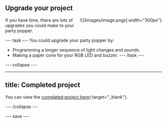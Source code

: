 ## Upgrade your project

<div style="display: flex; flex-wrap: wrap">
<div style="flex-basis: 200px; flex-grow: 1; margin-right: 15px;">
If you have time, there are lots of upgrades you could make to your party popper. 
</div>
<div>
![](images/image.png){:width="300px"}
</div>
</div>

--- task ---
You could upgrade your party popper by:
+ Programming a longer sequence of light changes and sounds.
+ Making a paper cone for your RGB LED and buzzer.
--- /task ---

--- collapse ---

---
title: Completed project
---

You can view the [completed project here](https://scratch.mit.edu/projects/485673032/){:target="_blank"}.

--- /collapse ---

--- save ---
